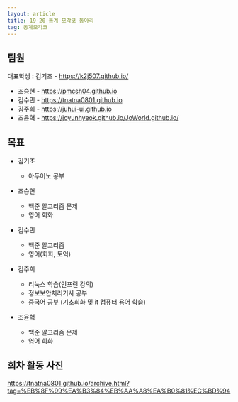 ```yaml
---
layout: article
title: 19-20 동계 모각코 동아리
tag: 동계모각코
---
```

## 팀원

대표학생 : 김기조 - <https://k2j507.github.io/>

* 조승현 - <https://pmcsh04.github.io>
* 김수민 - <https://tnatna0801.github.io>
* 김주희 - <https://juhui-ui.github.io>
* 조윤혁 - <https://joyunhyeok.github.io/JoWorld.github.io/>

## 목표

* 김기조
	* 아두이노 공부

* 조승현
	* 백준 알고리즘 문제
	* 영어 회화

* 김수민
	* 백준 알고리즘
	* 영어(회화, 토익)

* 김주희
	* 리눅스 학습(인프런 강의)
	* 정보보안처리기사 공부
	* 중국어 공부 (기초회화 및 it 컴퓨터 용어 학습)

* 조윤혁
	* 백준 알고리즘 문제
	* 영어 회화

## 회차 활동 사진
<https://tnatna0801.github.io/archive.html?tag=%EB%8F%99%EA%B3%84%EB%AA%A8%EA%B0%81%EC%BD%94>